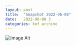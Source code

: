 ```yaml
---
layout:	post
title:	"Snapshot 2022-06-08"
date:	2022-06-08 3
categories:	kof archive
---
```


![Image Alt](https://k0f.github.io/assets/2022-06-08-180805.jpg)